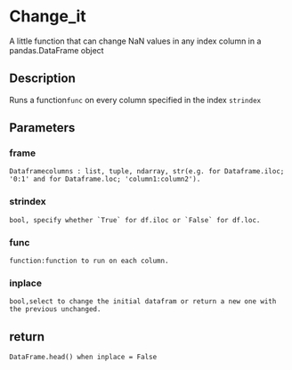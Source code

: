 # Change_it

A little function that can change NaN values in any index column in a pandas.DataFrame object

## Description

Runs a function`func` on every column specified in the index `strindex`

## Parameters

### frame

    Dataframecolumns : list, tuple, ndarray, str(e.g. for Dataframe.iloc; '0:1' and for Dataframe.loc; 'column1:column2').

### strindex

    bool, specify whether `True` for df.iloc or `False` for df.loc.

### func

    function:function to run on each column.

### inplace

    bool,select to change the initial datafram or return a new one with the previous unchanged.

## return

    DataFrame.head() when inplace = False
